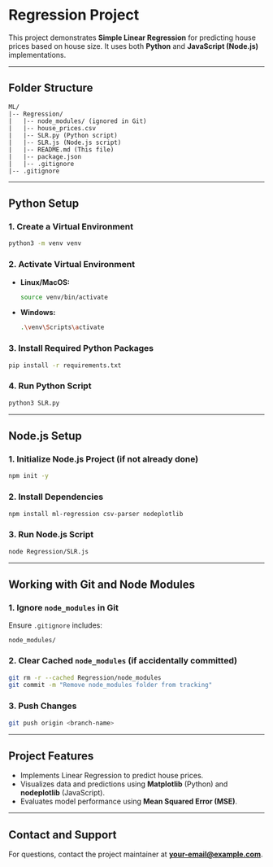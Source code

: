 # Regression Project

This project demonstrates **Simple Linear Regression** for predicting house prices based on house size. It uses both **Python** and **JavaScript (Node.js)** implementations.

---

## **Folder Structure**
```
ML/
|-- Regression/
|   |-- node_modules/ (ignored in Git)
|   |-- house_prices.csv
|   |-- SLR.py (Python script)
|   |-- SLR.js (Node.js script)
|   |-- README.md (This file)
|   |-- package.json
|   |-- .gitignore
|-- .gitignore
```

---

## **Python Setup**

### **1. Create a Virtual Environment**
```bash
python3 -m venv venv
```

### **2. Activate Virtual Environment**
- **Linux/MacOS:**
  ```bash
  source venv/bin/activate
  ```
- **Windows:**
  ```bash
  .\venv\Scripts\activate
  ```

### **3. Install Required Python Packages**
```bash
pip install -r requirements.txt
```

### **4. Run Python Script**
```bash
python3 SLR.py
```

---

## **Node.js Setup**

### **1. Initialize Node.js Project (if not already done)**
```bash
npm init -y
```

### **2. Install Dependencies**
```bash
npm install ml-regression csv-parser nodeplotlib
```

### **3. Run Node.js Script**
```bash
node Regression/SLR.js
```

---

## **Working with Git and Node Modules**

### **1. Ignore `node_modules` in Git**
Ensure `.gitignore` includes:
```
node_modules/
```

### **2. Clear Cached `node_modules` (if accidentally committed)**
```bash
git rm -r --cached Regression/node_modules
git commit -m "Remove node_modules folder from tracking"
```

### **3. Push Changes**
```bash
git push origin <branch-name>
```

---

## **Project Features**
- Implements Linear Regression to predict house prices.
- Visualizes data and predictions using **Matplotlib** (Python) and **nodeplotlib** (JavaScript).
- Evaluates model performance using **Mean Squared Error (MSE)**.

---

## **Contact and Support**
For questions, contact the project maintainer at **your-email@example.com**.

